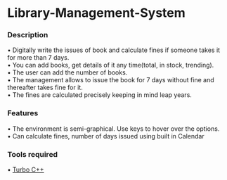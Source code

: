 # Library-Management-System

### Description
• Digitally write the issues of book and calculate fines if someone takes it for more than 7 days.<br/>
• You can add books, get details of it any time(total, in stock, trending).<br/>
• The user can add the number of books.<br/>
• The management allows to issue the book for 7 days without fine and thereafter takes fine for it.<br/>
• The fines are calculated precisely keeping in mind leap years.<br/>

### Features
• The environment is semi-graphical. Use keys to hover over the options.<br/>
• Can calculate fines, number of days issued using built in Calendar<br/>

### Tools required
• [Turbo C++](https://developerinsider.co/download-turbo-c-for-windows-7-8-8-1-and-windows-10-32-64-bit-full-screen/)
